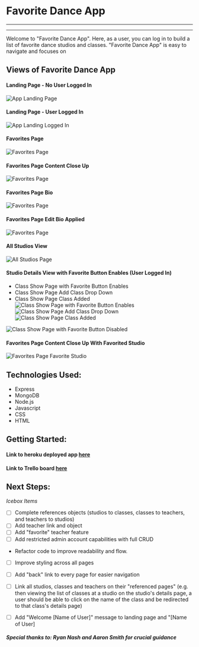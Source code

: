 # Favorite Dance App
---
---
Welcome to "Favorite Dance App". Here, as a user, you can log in to build a list of favorite dance studios and classes. "Favorite Dance App" is easy to navigate and focuses on 


## Views of Favorite Dance App
#### Landing Page - No User Logged In
![App Landing Page](https://i.imgur.com/CBrauvF.png)
#### Landing Page - User Logged In
![App Landing Logged In](https://i.imgur.com/pkiyLgB.png)
#### Favorites Page
![Favorites Page](https://i.imgur.com/35XeI1k.png)
#### Favorites Page Content Close Up
![Favorites Page](https://i.imgur.com/E7lIofW.png)
#### Favorites Page Bio
![Favorites Page](https://i.imgur.com/fKxpBrU.png)
#### Favorites Page Edit Bio Applied
![Favorites Page](https://i.imgur.com/LDUxWjQ.png)
#### All Studios View
![All Studios Page](https://i.imgur.com/DnRw0mv.png)
#### Studio Details View with Favorite Button Enables (User Logged In)
- Class Show Page with Favorite Button Enables
- Class Show Page Add Class Drop Down
- Class Show Page Class Added
![Class Show Page with Favorite Button Enables](https://i.imgur.com/MJOwsHB.png)
![Class Show Page Add Class Drop Down](https://i.imgur.com/QAcpCwT.png)
![Class Show Page Class Added](https://i.imgur.com/q8eF70r.png)

![Class Show Page with Favorite Button Disabled](https://i.imgur.com/74eweqw.png)

#### Favorites Page Content Close Up With Favorited Studio
![Favorites Page Favorite Studio](https://i.imgur.com/VOqbbJ1.png)

## Technologies Used: 
- Express
- MongoDB
- Node.js
- Javascript
- CSS
- HTML

## Getting Started:
#### Link to heroku deployed app [here](https://favorite-dance-app.herokuapp.com/)
#### Link to Trello board [here](https://trello.com/b/e1IPO4E0/sei-project-2-favorite-dance-app)

## Next Steps: 
*Icebox Items*
- [ ] Complete references objects (studios to classes, classes to teachers, and teachers to studios)
- [ ] Add teacher link and object
- [ ] Add "favorite" teacher feature
- [ ] Add restricted admin account capabilities with full CRUD 
- Refactor code to improve readability and flow.
- [ ] Improve styling across all pages
- [ ] Add "back" link  to every page for easier navigation
- [ ] Link all studios, classes and teachers on their "referenced pages" (e.g. then viewing the list of classes at a studio on the studio's details page, a user should be able to click on the name of the class and be redirected to that  class's details page)
- [ ] Add "Welcome [Name of User]" message to landing page and "[Name of User]


##### Special thanks to: *Ryan Nash* and *Aaron Smith* for crucial guidance